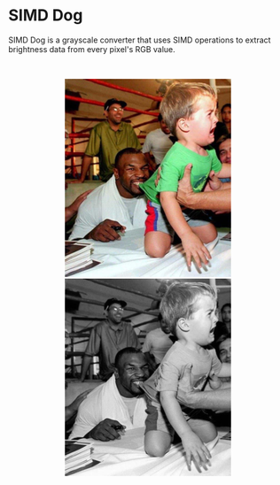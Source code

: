 # SIMD Dog

SIMD Dog is a grayscale converter that uses SIMD operations to extract brightness data from every pixel's RGB value.

<br />

<p align="center">
    <img src="mike.jpg" alt="Original Mike" width="300"/>
    <img src="gray_mike.png" alt="Grayscale Mike" width="300"/>
</p>
